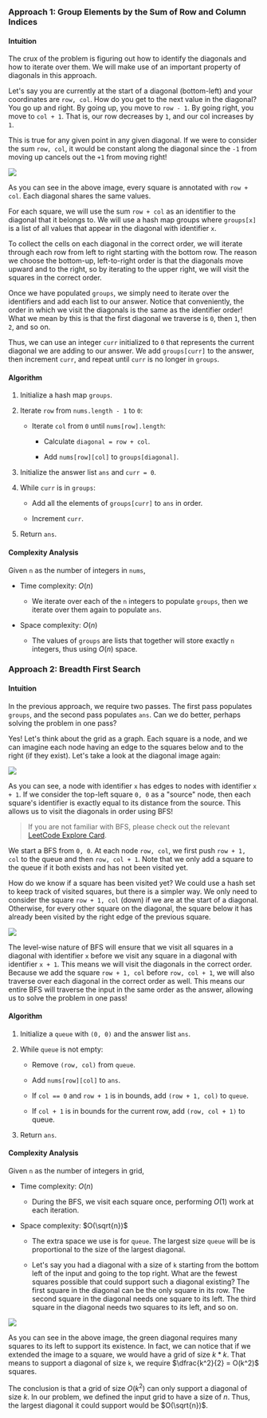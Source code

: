 ### Approach 1: Group Elements by the Sum of Row and Column Indices

#### Intuition

The crux of the problem is figuring out how to identify the diagonals and how to iterate over them. We will make use of an important property of diagonals in this approach.

Let's say you are currently at the start of a diagonal (bottom-left) and your coordinates are `row, col`. How do you get to the next value in the diagonal? You go up and right. By going up, you move to `row - 1`. By going right, you move to `col + 1`. That is, our row decreases by `1`, and our col increases by `1`.

This is true for any given point in any given diagonal. If we were to consider the sum `row, col`, it would be constant along the diagonal since the `-1` from moving up cancels out the `+1` from moving right!

![](./assets/img/1.png)

As you can see in the above image, every square is annotated with `row + col`. Each diagonal shares the same values.

For each square, we will use the sum `row + col` as an identifier to the diagonal that it belongs to. We will use a hash map groups where `groups[x]` is a list of all values that appear in the diagonal with identifier `x`.

To collect the cells on each diagonal in the correct order, we will iterate through each row from left to right starting with the bottom row. The reason we choose the bottom-up, left-to-right order is that the diagonals move upward and to the right, so by iterating to the upper right, we will visit the squares in the correct order.

Once we have populated `groups`, we simply need to iterate over the identifiers and add each list to our answer. Notice that conveniently, the order in which we visit the diagonals is the same as the identifier order! What we mean by this is that the first diagonal we traverse is `0`, then `1`, then `2`, and so on.

Thus, we can use an integer `curr` initialized to `0` that represents the current diagonal we are adding to our answer. We add `groups[curr]` to the answer, then increment `curr`, and repeat until `curr` is no longer in `groups`.

#### Algorithm

1. Initialize a hash map `groups`.

2. Iterate `row` from `nums.length - 1` to `0`:

    - Iterate `col` from `0` until `nums[row].length`:

        - Calculate `diagonal = row + col`.

        - Add `nums[row][col]` to `groups[diagonal]`.

3. Initialize the answer list `ans` and `curr = 0`.

4. While `curr` is in `groups`:

    - Add all the elements of `groups[curr]` to `ans` in order.

    - Increment `curr`.

5. Return `ans`.

#### Complexity Analysis

Given `n` as the number of integers in `nums`,

-   Time complexity: $O(n)$

    -   We iterate over each of the `n` integers to populate `groups`, then we iterate over them again to populate `ans`.

-   Space complexity: $O(n)$

    -   The values of `groups` are lists that together will store exactly `n` integers, thus using $O(n)$ space.

### Approach 2: Breadth First Search

#### Intuition

In the previous approach, we require two passes. The first pass populates `groups`, and the second pass populates `ans`. Can we do better, perhaps solving the problem in one pass?

Yes! Let's think about the grid as a graph. Each square is a node, and we can imagine each node having an edge to the squares below and to the right (if they exist). Let's take a look at the diagonal image again:

![](./assets/img/2.png)

As you can see, a node with identifier `x` has edges to nodes with identifier `x + 1`. If we consider the top-left square `0, 0` as a "source" node, then each square's identifier is exactly equal to its distance from the source. This allows us to visit the diagonals in order using BFS!

> If you are not familiar with BFS, please check out the relevant [LeetCode Explore Card](https://leetcode.com/explore/learn/card/queue-stack/231/practical-application-queue/).

We start a BFS from `0, 0`. At each node `row, col`, we first push `row + 1, col` to the queue and then `row, col + 1`. Note that we only add a square to the queue if it both exists and has not been visited yet.

How do we know if a square has been visited yet? We could use a hash set to keep track of visited squares, but there is a simpler way. We only need to consider the square `row + 1, col` (down) if we are at the start of a diagonal. Otherwise, for every other square on the diagonal, the square below it has already been visited by the right edge of the previous square.

![](./assets/img/3.png)

The level-wise nature of BFS will ensure that we visit all squares in a diagonal with identifier `x` before we visit any square in a diagonal with identifier `x + 1`. This means we will visit the diagonals in the correct order. Because we add the square `row + 1, col` before `row, col + 1`, we will also traverse over each diagonal in the correct order as well. This means our entire BFS will traverse the input in the same order as the answer, allowing us to solve the problem in one pass!

#### Algorithm

1. Initialize a `queue` with `(0, 0)` and the answer list `ans`.

2. While `queue` is not empty:

    - Remove `(row, col)` from `queue`.

    - Add `nums[row][col]` to `ans`.

    - If `col == 0` and `row + 1` is in bounds, add `(row + 1, col)` to `queue`.

    - If `col + 1` is in bounds for the current row, add `(row, col + 1)` to queue.

3. Return `ans`.

#### Complexity Analysis

Given `n` as the number of integers in grid,

-   Time complexity: $O(n)$

    -   During the BFS, we visit each square once, performing $O(1)$ work at each iteration.

-   Space complexity: $O(\sqrt{n})$

    -   The extra space we use is for `queue`. The largest size `queue` will be is proportional to the size of the largest diagonal.

    -   Let's say you had a diagonal with a size of `k` starting from the bottom left of the input and going to the top right. What are the fewest squares possible that could support such a diagonal existing? The first square in the diagonal can be the only square in its row. The second square in the diagonal needs one square to its left. The third square in the diagonal needs two squares to its left, and so on.

![](./assets/img/4.png)

As you can see in the above image, the green diagonal requires many squares to its left to support its existence. In fact, we can notice that if we extended the image to a square, we would have a grid of size $k * k$. That means to support a diagonal of size `k`, we require $\dfrac{k^2}{2} = O(k^2)$ squares.

The conclusion is that a grid of size $O(k^2)$ can only support a diagonal of size $k$. In our problem, we defined the input grid to have a size of $n$. Thus, the largest diagonal it could support would be $O(\sqrt{n})$.
